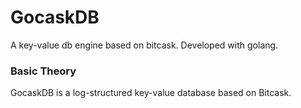 # GocaskDB
A key-value db engine based on bitcask. Developed with golang.

### Basic Theory
GocaskDB is a log-structured key-value database based on Bitcask.
